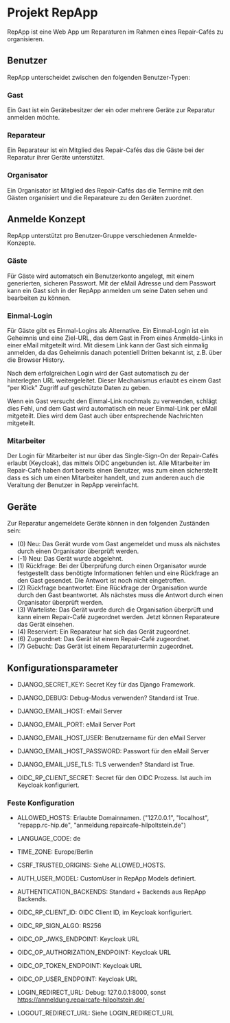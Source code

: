 # Projekt RepApp

RepApp ist eine Web App um Reparaturen im Rahmen eines Repair-Cafés zu organisieren.

## Benutzer

RepApp unterscheidet zwischen den folgenden Benutzer-Typen:

### Gast

Ein Gast ist ein Gerätebesitzer der ein oder mehrere Geräte zur Reparatur anmelden möchte.

### Reparateur

Ein Reparateur ist ein Mitglied des Repair-Cafés das die Gäste bei der Reparatur ihrer Geräte unterstützt.

### Organisator

Ein Organisator ist Mitglied des Repair-Cafés das die Termine mit den Gästen organisiert und die Reparateure zu den Geräten zuordnet.

## Anmelde Konzept

RepApp unterstützt pro Benutzer-Gruppe verschiedenen Anmelde-Konzepte.

### Gäste

Für Gäste wird automatsch ein Benutzerkonto angelegt, mit einem generierten, sicheren Passwort. Mit der eMail Adresse und dem Passwort kann ein Gast sich in der RepApp anmelden um seine Daten sehen und bearbeiten zu können.

### Einmal-Login

Für Gäste gibt es Einmal-Logins als Alternative. Ein Einmal-Login ist ein Geheimnis und eine Ziel-URL, das dem Gast in From eines Anmelde-Links in einer eMail mitgeteilt wird. Mit diesem Link kann der Gast sich einmalig anmelden, da das Geheimnis danach potentiell Dritten bekannt ist, z.B. über die Browser History.

Nach dem erfolgreichen Login wird der Gast automatisch zu der hinterlegten URL weitergeleitet. Dieser Mechanismus erlaubt es einem Gast "per Klick" Zugriff auf geschützte Daten zu geben.

Wenn ein Gast versucht den Einmal-Link nochmals zu verwenden, schlägt dies Fehl, und dem Gast wird automatisch ein neuer Einmal-Link per eMail mitgeteilt. Dies wird dem Gast auch über entsprechende Nachrichten mitgeteilt.

### Mitarbeiter

Der Login für Mitarbeiter ist nur über das Single-Sign-On der Repair-Cafés erlaubt (Keycloak), das mittels OIDC angebunden ist. Alle Mitarbeiter im Repair-Café haben dort bereits einen Benutzer, was zum einen sicherstellt dass es sich um einen Mitarbeiter handelt, und zum anderen auch die Veraltung der Benutzer in RepApp vereinfacht.

## Geräte

Zur Reparatur angemeldete Geräte können in den folgenden Zuständen sein:

- (0) Neu: Das Gerät wurde vom Gast angemeldet und muss als nächstes durch einen Organisator überprüft werden.
- (-1) Neu: Das Gerät wurde abgelehnt.
- (1) Rückfrage: Bei der Überprüfung durch einen Organisator wurde festgestellt dass benötigte Informationen fehlen und eine Rückfrage an den Gast gesendet. Die Antwort ist noch nicht eingetroffen.
- (2) Rückfrage beantwortet: Eine Rückfrage der Organisation wurde durch den Gast beantwortet. Als nächstes muss die Antwort durch einen Organisator überprüft werden.
- (3) Warteliste: Das Gerät wurde durch die Organisation überprüft und kann einem Repair-Café zugeordnet werden. Jetzt können Reparateure das Gerät einsehen.
- (4) Reserviert: Ein Reparateur hat sich das Gerät zugeordnet.
- (6) Zugeordnet: Das Gerät ist einem Repair-Café zugeordnet.
- (7) Gebucht: Das Gerät ist einem Reparaturtermin zugeordnet.

## Konfigurationsparameter

- DJANGO_SECRET_KEY: Secret Key für das Django Framework.
- DJANGO_DEBUG: Debug-Modus verwenden? Standard ist True.

- DJANGO_EMAIL_HOST: eMail Server
- DJANGO_EMAIL_PORT: eMail Server Port
- DJANGO_EMAIL_HOST_USER: Benutzername für den eMail Server
- DJANGO_EMAIL_HOST_PASSWORD: Passwort für den eMail Server
- DJANGO_EMAIL_USE_TLS: TLS verwenden? Standard ist True.

- OIDC_RP_CLIENT_SECRET: Secret für den OIDC Prozess. Ist auch im Keycloak konfiguriert.

### Feste Konfiguration

- ALLOWED_HOSTS: Erlaubte Domainnamen. ("127.0.0.1", "localhost", "repapp.rc-hip.de", "anmeldung.repaircafe-hilpoltstein.de")
- LANGUAGE_CODE: de
- TIME_ZONE: Europe/Berlin
- CSRF_TRUSTED_ORIGINS: Siehe ALLOWED_HOSTS.
- AUTH_USER_MODEL: CustomUser in RepApp Models definiert.
- AUTHENTICATION_BACKENDS: Standard + Backends aus RepApp Backends.

- OIDC_RP_CLIENT_ID: OIDC Client ID, im Keycloak konfiguriert.
- OIDC_RP_SIGN_ALGO: RS256
- OIDC_OP_JWKS_ENDPOINT: Keycloak URL
- OIDC_OP_AUTHORIZATION_ENDPOINT: Keycloak URL
- OIDC_OP_TOKEN_ENDPOINT: Keycloak URL
- OIDC_OP_USER_ENDPOINT: Keycloak URL

- LOGIN_REDIRECT_URL: Debug: 127.0.0.1:8000, sonst https://anmeldung.repaircafe-hilpoltstein.de/
- LOGOUT_REDIRECT_URL: Siehe LOGIN_REDIRECT_URL
